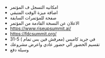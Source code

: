 

- امكانيه التسجل ف المؤتمر 
- اضافة ميزة الوقت المتبقي 
- صفحة للمؤتمرات السابقة 
- الاعلان عن النسخة القادمة من المؤتمر 
- https://www.riseupsummit.ai/
- https://fdcsummit.org/
- 31-5 في جريد كامبس (معرفش فين بس تمام )
- تقسيم الحضور الي حضور عادي واعرض مشروعك 
- وسيلة دفع 